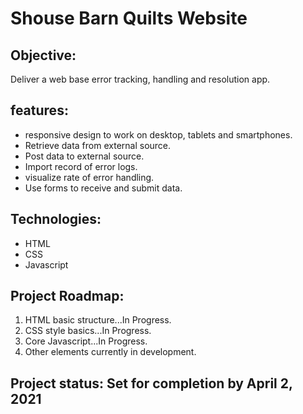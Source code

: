 # Shouse Barn Quilts Website

## Objective:
Deliver a web base error tracking, handling and resolution app.


## features:

* responsive design to work on desktop, tablets and smartphones.
* Retrieve data from external source.
* Post data to external source.
* Import record of error logs.
* visualize rate of error handling.
* Use forms to receive and submit data.  


## Technologies:

* HTML
* CSS
* Javascript

## Project Roadmap:

1. HTML basic structure...In Progress.
2. CSS style basics...In Progress.  
3. Core Javascript...In Progress.
4. Other elements currently in development. 


## Project status: Set for completion by April 2, 2021
